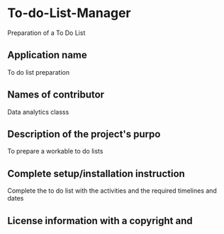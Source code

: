 # To-do-List-Manager

Preparation of a To Do List
## Application name

To do list preparation## Names of contributor

Data analytics classs
## Description of the project's purpo

To prepare a workable to do lists
## Complete setup/installation instruction

Complete the to do list with the activities and the required timelines and dates 

## License information with a copyright and 
